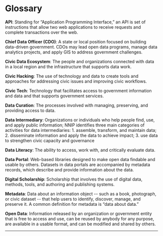 # Glossary

**API**: Standing for “Application Programming Interface,” an API is set of instructions that allow  two web applications to receive requests and complete transactions over the web.

**Chief Data Officer \(CDO\)**: A state or local position focused on building data-driven government. CDOs may lead open data programs, manage data analytics projects, and apply GIS to address government challenges.

**Civic Data Ecosystem**: The people and organizations connected with data in a local region and the infrastructure that supports data work.

**Civic Hacking**: The use of technology and data to create tools and approaches for addressing civic issues and improving civic workflows.

**Civic Tech**: Technology that facilitates access to government information and data and that supports government services.

**Data Curation**: The processes involved with managing, preserving, and providing access to data.

**Data Intermediary**: Organizations or individuals who help people find, use, and apply public information; NNIP identifies three main categories of activities for data intermediaries: 1. assemble, transform, and maintain data; 2. disseminate information and apply the data to achieve impact; 3. use data to strengthen civic capacity and governance  

**Data Literacy**: The ability to access, work with, and critically evaluate data.

**Data Portal**: Web-based libraries designed to make open data findable and usable by others. Datasets in data portals are accompanied by metadata records, which describe and provide information about the data.

**Digital Scholarship**: Scholarship that involves the use of digital data, methods, tools, and authoring and publishing systems.

**Metadata**: Data about an information object -- such as a book, photograph, or civic dataset -- that help users to identify, discover, manage, and preserve it. A common definition for metadata is “data about data.”

**Open Data**: Information released by an organization or government entity that is free to access and use, can be reused by anybody for any purpose, are available in a usable format, and can be modified and shared by others.  
****

